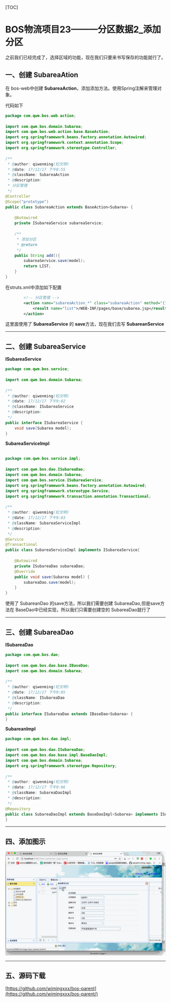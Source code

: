 
[TOC]


# BOS物流项目23———分区数据2\_添加分区

之前我们已经完成了，选择区域的功能，现在我们只要来书写保存的功能就行了。

## 一、创建 SubareaAtion

在 bos-web中创建 **SubareaAction**，添加添加方法。使用Spring注解来管理对象。

代码如下

```java
package com.qwm.bos.web.action;

import com.qwm.bos.domain.Subarea;
import com.qwm.bos.web.action.base.BaseAction;
import org.springframework.beans.factory.annotation.Autowired;
import org.springframework.context.annotation.Scope;
import org.springframework.stereotype.Controller;

/**
 * @author: qiwenming(杞文明)
 * @date: 17/12/17 下午8:55
 * @className: SubareaAction
 * @description:
 * 分区管理
 */
@Controller
@Scope("prototype")
public class SubareaAction extends BaseAction<Subarea> {

    @Autowired
    private ISubareaService subareaService;

    /**
     * 添加分区
     * @return
     */
    public String add(){
        subareaService.save(model);
        return LIST;
    }
}

```

在struts.xml中添加如下配置

```xml
		<!-- 分区管理 -->
		<action name="subareaAction_*" class="subareaAction" method="{1}">
			<result name="list">/WEB-INF/pages/base/subarea.jsp</result>
		</action>
```


这里面使用了 **SubareaService** 的 **save**方法，现在我们去写 **SubareanService**

---

## 二、创建 SubareaService

**ISubareaService**

```java
package com.qwm.bos.service;

import com.qwm.bos.domain.Subarea;

/**
 * @author: qiwenming(杞文明)
 * @date: 17/12/17 下午9:02
 * @className: ISubareaService
 * @description:
 */
public interface ISubareaService {
    void save(Subarea model);
}

```


**SubareaServiceImpl**
```java

package com.qwm.bos.service.impl;

import com.qwm.bos.dao.ISubareaDao;
import com.qwm.bos.domain.Subarea;
import com.qwm.bos.service.ISubareaService;
import org.springframework.beans.factory.annotation.Autowired;
import org.springframework.stereotype.Service;
import org.springframework.transaction.annotation.Transactional;

/**
 * @author: qiwenming(杞文明)
 * @date: 17/12/17 下午9:03
 * @className: SubareaServiceImpl
 * @description:
 */
@Service
@Transactional
public class SubareaServiceImpl implements ISubareaService{

    @Autowired
    private ISubareaDao subareaDao;
    @Override
    public void save(Subarea model) {
        subareaDao.save(model);
    }
}
```

使用了 SubareanDao 的save方法，所以我们需要创建 SubareaDao,但是save方法在 BaseDao中已经实现，所以我们只需要创建空的 SubareaDao就行了

----

## 三、创建 SubareaDao

**ISubareaDao**

```java
package com.qwm.bos.dao;

import com.qwm.bos.dao.base.IBaseDao;
import com.qwm.bos.domain.Subarea;

/**
 * @author: qiwenming(杞文明)
 * @date: 17/12/17 下午9:05
 * @className: ISubareaDao
 * @description:
 */
public interface ISubareaDao extends IBaseDao<Subarea> {
}


```

**SubareanImpl**

```java
package com.qwm.bos.dao.impl;

import com.qwm.bos.dao.ISubareaDao;
import com.qwm.bos.dao.base.impl.BaseDaoImpl;
import com.qwm.bos.domain.Subarea;
import org.springframework.stereotype.Repository;

/**
 * @author: qiwenming(杞文明)
 * @date: 17/12/17 下午9:06
 * @className: SubareaDaoImpl
 * @description:
 */
@Repository
public class SubareaDaoImpl extends BaseDaoImpl<Subarea> implements ISubareaDao {
}
```

---

## 四、添加图示

![](../image/23/1.gif)


----

## 五、源码下载

[https://github.com/wimingxxx/bos-parent](https://github.com/wimingxxx/bos-parent/)